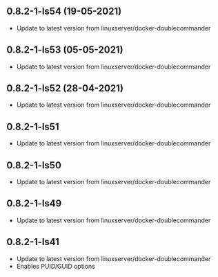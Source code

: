 
## 0.8.2-1-ls54 (19-05-2021)
- Update to latest version from linuxserver/docker-doublecommander

## 0.8.2-1-ls53 (05-05-2021)
- Update to latest version from linuxserver/docker-doublecommander

## 0.8.2-1-ls52 (28-04-2021)
- Update to latest version from linuxserver/docker-doublecommander

## 0.8.2-1-ls51
- Update to latest version from linuxserver/docker-doublecommander

## 0.8.2-1-ls50
- Update to latest version from linuxserver/docker-doublecommander

## 0.8.2-1-ls49
- Update to latest version from linuxserver/docker-doublecommander

## 0.8.2-1-ls41
- Update to latest version from linuxserver/docker-doublecommander
- Enables PUID/GUID options
